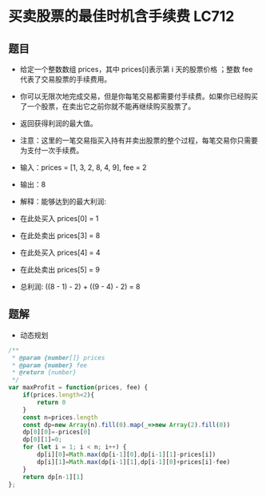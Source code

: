 # 买卖股票的最佳时机含手续费 LC712
## 题目
* 给定一个整数数组 prices，其中 prices[i]表示第 i 天的股票价格 ；整数 fee 代表了交易股票的手续费用。
* 你可以无限次地完成交易，但是你每笔交易都需要付手续费。如果你已经购买了一个股票，在卖出它之前你就不能再继续购买股票了。
* 返回获得利润的最大值。
* 注意：这里的一笔交易指买入持有并卖出股票的整个过程，每笔交易你只需要为支付一次手续费。

* 输入：prices = [1, 3, 2, 8, 4, 9], fee = 2
* 输出：8
* 解释：能够达到的最大利润:  
* 在此处买入 prices[0] = 1
* 在此处卖出 prices[3] = 8
* 在此处买入 prices[4] = 4
* 在此处卖出 prices[5] = 9
* 总利润: ((8 - 1) - 2) + ((9 - 4) - 2) = 8
## 题解
* 动态规划
```javascript
/**
 * @param {number[]} prices
 * @param {number} fee
 * @return {number}
 */
var maxProfit = function(prices, fee) {
    if(prices.length<2){
        return 0
    }
    const n=prices.length
    const dp=new Array(n).fill(0).map(_=>new Array(2).fill(0))
    dp[0][0]=-prices[0]
    dp[0][1]=0;
    for (let i = 1; i < n; i++) {
        dp[i][0]=Math.max(dp[i-1][0],dp[i-1][1]-prices[i])
        dp[i][1]=Math.max(dp[i-1][1],dp[i-1][0]+prices[i]-fee)
    }
    return dp[n-1][1]
};
```